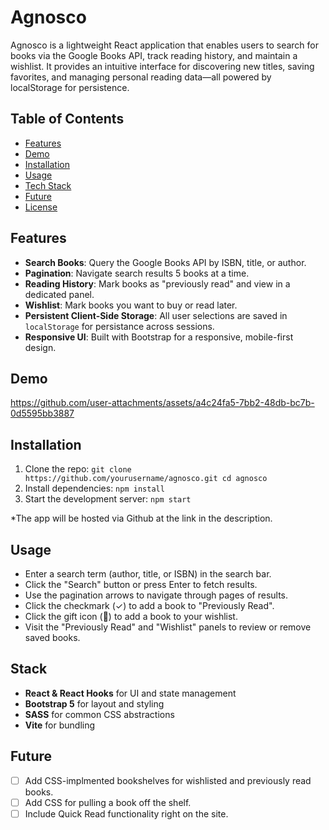# Agnosco

Agnosco is a lightweight React application that enables users to search for books via the Google Books API, track reading history, and maintain a wishlist. It provides an intuitive interface for discovering new titles, saving favorites, and managing personal reading data—all powered by localStorage for persistence.

## Table of Contents

- [Features](#Features)
- [Demo](#Demo)
- [Installation](#Installation)
- [Usage](#Usage)
- [Tech Stack](#Stack)
- [Future](#Future)
- [License](#License)

## Features

- **Search Books**: Query the Google Books API by ISBN, title, or author.
- **Pagination**: Navigate search results 5 books at a time.
- **Reading History**: Mark books as "previously read" and view in a dedicated panel.
- **Wishlist**: Mark books you want to buy or read later.
- **Persistent Client-Side Storage**: All user selections are saved in `localStorage` for persistance across sessions.
- **Responsive UI**: Built with Bootstrap for a responsive, mobile-first design.

## Demo

https://github.com/user-attachments/assets/a4c24fa5-7bb2-48db-bc7b-0d5595bb3887

## Installation

1. Clone the repo:
   `git clone https://github.com/yourusername/agnosco.git
    cd agnosco`
2. Install dependencies:
   `npm install`
3. Start the development server:
   `npm start`

*The app will be hosted via Github at the link in the description.

## Usage

- Enter a search term (author, title, or ISBN) in the search bar.
- Click the "Search" button or press Enter to fetch results.
- Use the pagination arrows to navigate through pages of results.
- Click the checkmark (✓) to add a book to "Previously Read".
- Click the gift icon (🎁) to add a book to your wishlist.
- Visit the "Previously Read" and "Wishlist" panels to review or remove saved books.

## Stack

- **React & React Hooks** for UI and state management
- **Bootstrap 5** for layout and styling
- **SASS** for common CSS abstractions
- **Vite** for bundling

## Future

- [ ] Add CSS-implmented bookshelves for wishlisted and previously read books.
- [ ] Add CSS for pulling a book off the shelf.
- [ ] Include Quick Read functionality right on the site.
